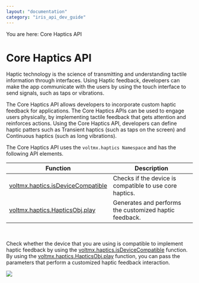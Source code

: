 ```yaml
---
layout: "documentation"
category: "iris_api_dev_guide"
---
```

                            

You are here: Core Haptics API

Core Haptics API
================

Haptic technology is the science of transmitting and understanding tactile information through interfaces. Using Haptic feedback, developers can make the app communicate with the users by using the touch interface to send signals, such as taps or vibrations.

The Core Haptics API allows developers to incorporate custom haptic feedback for applications. The Core Haptics APIs can be used to engage users physically, by implementing tactile feedback that gets attention and reinforces actions. Using the Core Haptics API, developers can define haptic patters such as Transient haptics (such as taps on the screen) and Continuous haptics (such as long vibrations).

The Core Haptics API uses the `voltmx.haptics Namespace` and has the following API elements.

  
| Function | Description |
| --- | --- |
| [voltmx.haptics.isDeviceCompatible](voltmx.haptics.html#isDeviceCompatible) | Checks if the device is compatible to use core haptics. |
| [voltmx.haptics.HapticsObj.play](voltmx.haptics.html#HapticsObj.play) | Generates and performs the customized haptic feedback. |

 

Check whether the device that you are using is compatible to implement haptic feedback by using the [voltmx.haptics.isDeviceCompatible](voltmx.haptics.html#isDeviceCompatible) function. By using the [voltmx.haptics.HapticsObj.play](voltmx.haptics.html#HapticsObj.play) function, you can pass the parameters that perform a customized haptic feedback interaction.

![](resources/prettify/onload.png)
